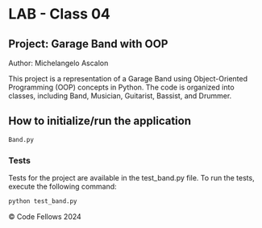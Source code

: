 # LAB  - Class 04

## Project: Garage Band with OOP

Author: Michelangelo Ascalon

This project is a representation of a Garage Band using Object-Oriented Programming (OOP) concepts in Python. The code is organized into classes, including Band, Musician, Guitarist, Bassist, and Drummer.

## How to initialize/run the application 

```python
Band.py
```

### Tests

Tests for the project are available in the test_band.py file. To run the tests, execute the following command:

```python
python test_band.py
```

© Code Fellows 2024